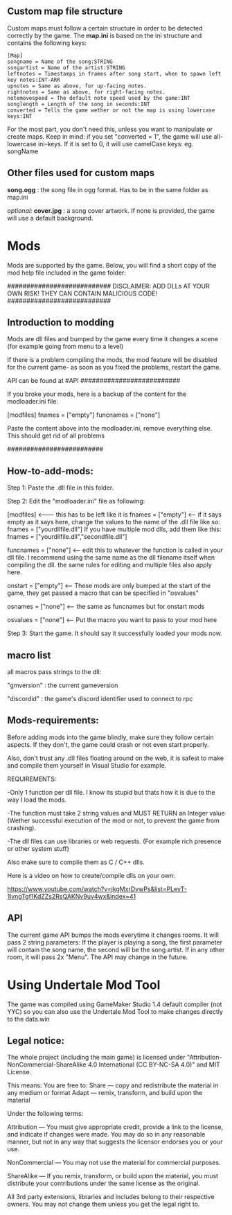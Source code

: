 ## Custom map file structure
Custom maps  must follow a certain structure in order to be detected correctly by the game.
The **map.ini** is based on the ini structure and contains the following keys:

 

  

    [Map]
	songname = Name of the song:STRING
	songartist = Name of the artist:STRING
	leftnotes = Timestamps in frames after song start, when to spawn left key notes:INT-ARR
	upnotes = Same as above, for up-facing notes.
	rightnotes = Same as above, for right-facing notes.
	notemovespeed = The default note speed used by the game:INT
	songlength = Length of the song in seconds:INT
	converted = Tells the game wether or not the map is using lowercase keys:INT

For the most part, you don't need this, unless you want to manipulate or create maps. Keep in mind: if you set "converted = 1", the game will use all-lowercase ini-keys.
If it is set to 0, it will use camelCase keys: eg. songName

## Other files used for custom maps
**song.ogg** : the song file in ogg format. Has to be in the same folder as map.ini

*optional:* **cover.jpg** : a song cover artwork. If none is provided, the game will use a default background.


# Mods

Mods are supported by the game. Below, you will find a short copy of the mod help file included in the game folder:

###########################
DISCLAIMER: ADD DLLs AT YOUR OWN RISK! THEY CAN CONTAIN MALICIOUS CODE!
###########################

## Introduction to modding

Mods are dll files and bumped by the game every time it changes a scene (for example going from menu to a level)

If there is a problem compiling the mods, the mod feature will be disabled for the current game-
as soon as you fixed the problems, restart the game.

API can be found at #API
##########################

If you broke your mods, here is a backup of the content for the modloader.ini file:

[modfiles]
fnames = ["empty"]
funcnames = ["none"]

Paste the content above into the modloader.ini, remove everything else. This should get rid of all problems

#########################

## How-to-add-mods:

Step 1: 
Paste the .dll file in this folder.

Step 2: 
Edit the "modloader.ini" file as following:

[modfiles] 	   <--- this has to be left like it is
fnames = ["empty"] <-- if it says empty as it says here, change the values to the name of the .dll file like so:
			fnames = ["yourdllfile.dll"] If you have multiple mod dlls, add them like this: fnames = ["yourdllfile.dll","secondfile.dll"]

funcnames = ["none"] <-- edit this to whatever the function is called in your dll file. I recommend using the same name as the dll filename itself when compiling the dll.
		         the same rules for editing and multiple files also apply here.

onstart = ["empty"] <-- These mods are only bumped at the start of the game, they get passed a macro that can be specified in "osvalues"


osnames = ["none"] <-- the same as funcnames but for onstart mods


osvalues = ["none"] <-- Put the macro you want to pass to your mod here



Step 3: Start the game. It should say it successfully loaded your mods now.

## macro list

all macros pass strings to the dll:

"gmversion" : the current gameversion

"discordid" : the game's discord identifier used to connect to rpc



## Mods-requirements:

Before adding mods into the game blindly, make sure they follow certain aspects.
If they don't, the game could crash or not even start properly.

Also, don't trust any .dll files floating around on the web, it is safest to make and compile them yourself in Visual Studio for example.

REQUIREMENTS:

-Only 1 function per dll file. I know its stupid but thats how it is due to the way I load the mods.

-The function must take 2 string values and MUST RETURN an Integer value (Wether successful execution of the mod or not, to prevent the game from crashing).

-The dll files can use libraries or web requests. (For example rich presence or other system stuff)

Also make sure to compile them as C / C++ dlls.

Here is a video on how to create/compile dlls on your own:

https://www.youtube.com/watch?v=jkgMxrDvwPs&list=PLevT-1lvngTgf1KdZZs2RsQAKNv9uv4wx&index=41

## API

The current game API bumps the mods everytime it changes rooms.
It will pass 2 string parameters:
If the player is playing a song, the first parameter will contain the song name, the second will be the song artist. If in any other room, it will pass 2x "Menu".
The API may change in the future.

# Using Undertale Mod Tool

The game was compiled using GameMaker Studio 1.4 default compiler (not YYC) so you can also use the Undertale Mod Tool to make changes
directly to the data.win

## Legal notice:
The whole project (including the main game) is licensed under "Attribution-NonCommercial-ShareAlike 4.0 International (CC BY-NC-SA 4.0)" and MIT License.

This means:
You are free to:
Share — copy and redistribute the material in any medium or format
Adapt — remix, transform, and build upon the material

Under the following terms:

Attribution — You must give appropriate credit, provide a link to the license, and indicate if changes were made. You may do so in any reasonable manner, but not in any way that suggests the licensor endorses you or your use.

NonCommercial — You may not use the material for commercial purposes.

ShareAlike — If you remix, transform, or build upon the material, you must distribute your contributions under the same license as the original.

All 3rd party extensions, libraries and includes belong to their respective owners. You may not change them unless you get the legal right to.
